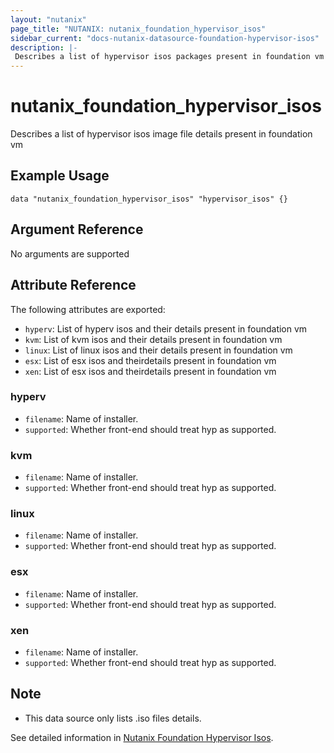 ```yaml
---
layout: "nutanix"
page_title: "NUTANIX: nutanix_foundation_hypervisor_isos"
sidebar_current: "docs-nutanix-datasource-foundation-hypervisor-isos"
description: |-
 Describes a list of hypervisor isos packages present in foundation vm
---
```


# nutanix_foundation_hypervisor_isos

Describes a list of hypervisor isos image file details present in foundation vm

## Example Usage

```hcl
data "nutanix_foundation_hypervisor_isos" "hypervisor_isos" {}
```

## Argument Reference

No arguments are supported

## Attribute Reference

The following attributes are exported:

* `hyperv`: List of hyperv isos and their details present in foundation vm
* `kvm`: List of kvm isos and their details present in foundation vm
* `linux`: List of linux isos and their details present in foundation vm
* `esx`: List of esx isos and theirdetails present in foundation vm
* `xen`: List of esx isos and theirdetails present in foundation vm

### hyperv
* `filename`: Name of installer.
* `supported`: Whether front-end should treat hyp as supported.

### kvm
* `filename`: Name of installer.
* `supported`: Whether front-end should treat hyp as supported.

### linux
* `filename`: Name of installer.
* `supported`: Whether front-end should treat hyp as supported.

### esx
* `filename`: Name of installer.
* `supported`: Whether front-end should treat hyp as supported.

### xen
* `filename`: Name of installer.
* `supported`: Whether front-end should treat hyp as supported.

## Note
* This data source only lists .iso files details.

See detailed information in [Nutanix Foundation Hypervisor Isos](https://www.nutanix.dev/api_references/foundation/#/b3A6MjIyMjM0MDE-list-hypervisor-images-available-in-foundation).
